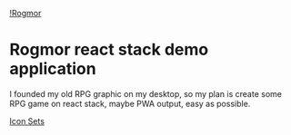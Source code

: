 [!Rogmor](https://cdn.jsdelivr.net/gh/Pengeszikra/rogmor@master/assets/img/splashTop.png)

# Rogmor react stack demo application

I founded my old RPG graphic on my desktop, so my plan is create some RPG 
game on react stack, maybe PWA output, easy as possible.

[Icon Sets](https://game-icons.net/tags/pirate.html)